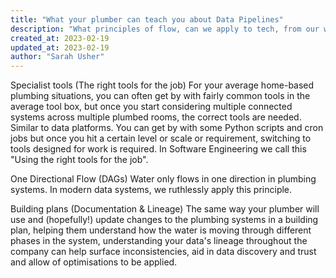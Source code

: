 ```yaml
---
title: "What your plumber can teach you about Data Pipelines"
description: "What principles of flow, can we apply to tech, from our water management colleagues."
created_at: 2023-02-19
updated_at: 2023-02-19
author: "Sarah Usher"
---
```


Specialist tools
(The right tools for the job)
For your average home-based plumbing situations, you can often get by with fairly
common tools in the average tool box, but once you start considering multiple 
connected systems across multiple plumbed rooms, the correct tools are needed.
Similar to data platforms. You can get by with some Python scripts and cron jobs but
once you hit a certain level or scale or requirement, switching to tools designed
for work is required. In Software Engineering we call this 
"Using the right tools for the job".

One Directional Flow
(DAGs)
Water only flows in one direction in plumbing systems. In modern data systems,
we ruthlessly apply this principle.

Building plans
(Documentation & Lineage)
The same way your plumber will use and (hopefully!) update changes to the plumbing
systems in a building plan, helping them understand how the water is moving through
different phases in the system, understanding your data's lineage throughout the 
company can help surface inconsistencies, aid in data discovery and trust and 
allow of optimisations to be applied.




